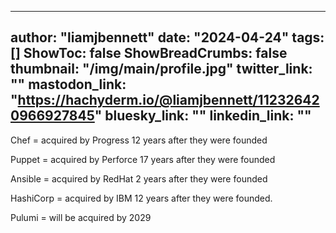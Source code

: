 
---
author: "liamjbennett"
date: "2024-04-24"
tags: []
ShowToc: false
ShowBreadCrumbs: false
thumbnail: "/img/main/profile.jpg"
twitter_link: ""
mastodon_link: "https://hachyderm.io/@liamjbennett/112326420966927845"
bluesky_link: ""
linkedin_link: ""
---

Chef = acquired by Progress 12 years after they were founded

Puppet = acquired by Perforce 17 years after they were founded

Ansible = acquired by RedHat 2 years after they were founded

HashiCorp = acquired by IBM 12 years after they were founded.  
  
Pulumi = will be acquired by 2029


        